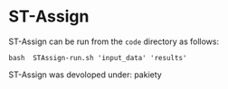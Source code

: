 # ST-Assign


ST-Assign can be run from the `code` directory as follows:

```
bash  STAssign-run.sh 'input_data' 'results' 
```

ST-Assign was devoloped under:
pakiety
